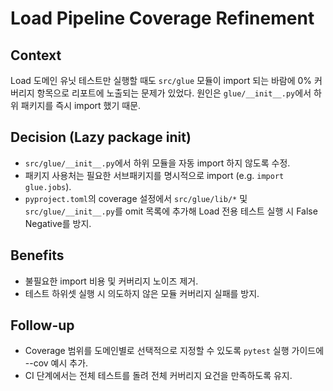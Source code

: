 # Load Pipeline Coverage Refinement

## Context

Load 도메인 유닛 테스트만 실행할 때도 `src/glue` 모듈이 import 되는 바람에 0% 커버리지 항목으로 리포트에 노출되는 문제가 있었다. 원인은 `glue/__init__.py`에서 하위 패키지를 즉시 import 했기 때문.

## Decision (Lazy package init)

- `src/glue/__init__.py`에서 하위 모듈을 자동 import 하지 않도록 수정.
- 패키지 사용처는 필요한 서브패키지를 명시적으로 import (e.g. `import glue.jobs`).
- `pyproject.toml`의 coverage 설정에서 `src/glue/lib/*` 및 `src/glue/__init__.py`를 omit 목록에 추가해 Load 전용 테스트 실행 시 False Negative를 방지.

## Benefits

- 불필요한 import 비용 및 커버리지 노이즈 제거.
- 테스트 하위셋 실행 시 의도하지 않은 모듈 커버리지 실패를 방지.

## Follow-up

- Coverage 범위를 도메인별로 선택적으로 지정할 수 있도록 `pytest` 실행 가이드에 --cov 예시 추가.
- CI 단계에서는 전체 테스트를 돌려 전체 커버리지 요건을 만족하도록 유지.
